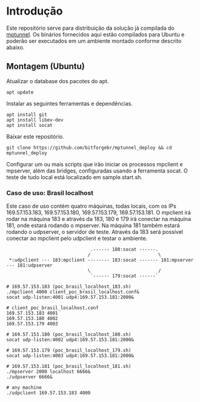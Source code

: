 # Introdução

Este repositório serve para distribuição da solução já compilada do [mptunnel](https://github.com/bitforgebr/mptunnel). Os binários fornecidos aqui estão compilados para Ubuntu e poderão ser executados em um ambiente montado conforme descrito abaixo.

## Montagem (Ubuntu)

Atualizar o database dos pacotes do apt.

```
apt update
```

Instalar as seguintes ferramentas e dependências.

```
apt install git
apt install libev-dev
apt install socat
```

Baixar este repositório.

```
git clone https://github.com/bitforgebr/mptunnel_deploy && cd mptunnel_deploy
```

Configurar um ou mais scripts que irão iniciar os processos mpclient e mpserver, além das bridges, configuradas usando a ferramenta socat. O teste de tudo local está localizado em sample.start.sh.

### Caso de uso: Brasil localhost

Este caso de uso contém quatro máquinas, todas locais, com os IPs 169.57.153.183, 169.57.153.180, 169.57.153.179, 169.57.153.181. O mpclient irá rodar na máquina 183 e através da 183, 180 e 179 irá conectar na máquina 181, onde estará rodando o mpserver. Na máquina 181 também estará rodando o udpserver, o servidor de teste. Através da 183 será possível conectar ao mpclient pelo udpclient e testar o ambiente.

```
                               .------ 180:socat ------.
                              /                         \
 *:udpclient --- 183:mpclient -------- 183:socat ------- 181:mpserver --- 181:udpserver
                              \                         /
                               `------ 179:socat ------`

# 169.57.153.183 (poc_brasil_localhost_183.sh)
./mpclient 4000 client_poc_brasil_localhost.conf&
socat udp-listen:4001 udp4:169.57.153.181:2000&

# client_poc_brasil_localhost.conf
169.57.153.183 4001
169.57.153.180 4002
169.57.153.179 4003

# 169.57.153.180 (poc_brasil_localhost_180.sh)
socat udp-listen:4002 udp4:169.57.153.181:2000&

# 169.57.153.179 (poc_brasil_localhost_179.sh)
socat udp-listen:4003 udp4:169.57.153.181:2000&

# 169.57.153.181 (poc_brasil_localhost_181.sh)
./mpserver 2000 localhost 6666&
./udpserver 6666&

# any machine
./udpclient 169.57.153.183 4000
```

